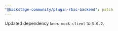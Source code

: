 ```yaml
---
'@backstage-community/plugin-rbac-backend': patch
---
```


Updated dependency `knex-mock-client` to `3.0.2`.
